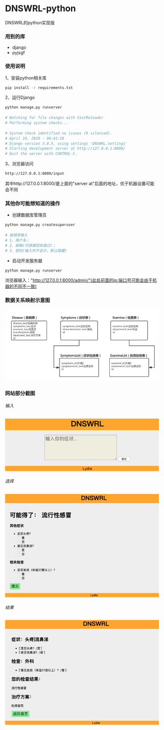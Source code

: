 # DNSWRL-python
DNSWRL的python实现版

### 用到的库
- django
- pyjsgf

### 使用说明
1、安装python相关库
```bash
pip install -r requirements.txt
```
2、运行Django
```bash
python manage.py runserver

# Watching for file changes with StatReloader
# Performing system checks...

# System check identified no issues (0 silenced).
# April 19, 2020 - 06:41:10
# Django version 3.0.5, using settings 'DNSWRL.settings'
# Starting development server at http://127.0.0.1:8000/
# Quit the server with CONTROL-C.

```
3、浏览器访问
```bash
http://127.0.0.1:8000/input
```
其中http://127.0.0.1:8000/是上面的"server at"后面的地址，优于机器设置可能
会不同
### 其他你可能想知道的操作
- 创建数据库管理员
```bash
python manage.py createsuperuser

# 按顺序输入
# 1、用户名；
# 2、邮箱(可直接回车跳过)；
# 3、密码(输入时不显示，默认隐藏)
```
- 启动开发服务器
```bash
python manage.py runserver
```
浏览器输入："http://127.0.0.1:8000/admin/"(此处前面的ip:端口号可能会由于机器的不同不一致)

### 数据关系映射示意图
![数据关系映射图](./img/DNSWRL-python数据结构图.png)

### 网站部分截图
###### 输入
![input pic](./img/input.png)
###### 选择
![choice pic](./img/choice.png)
###### 结果
![result pic](./img/result.png)
